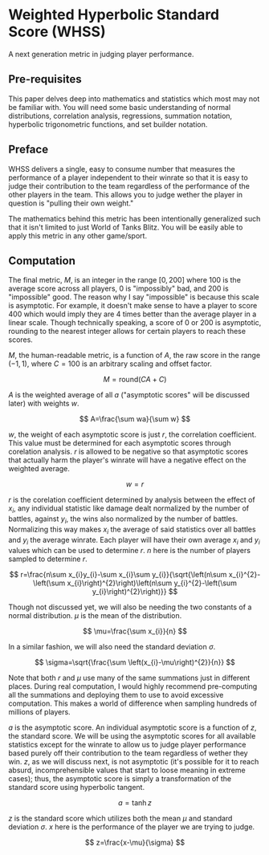 # Weighted Hyperbolic Standard Score (WHSS)

A next generation metric in judging player performance.

## Pre-requisites

This paper delves deep into mathematics and statistics which most may not be familiar with. You will need some basic understanding of normal distributions, correlation analysis, regressions, summation notation, hyperbolic trigonometric functions, and set builder notation.

## Preface

WHSS delivers a single, easy to consume number that measures the performance of a player independent to their winrate so that it is easy to judge their contribution to the team regardless of the performance of the other players in the team. This allows you to judge wether the player in question is "pulling their own weight."

The mathematics behind this metric has been intentionally generalized such that it isn't limited to just World of Tanks Blitz. You will be easily able to apply this metric in any other game/sport.

## Computation

The final metric, $M$, is an integer in the range $\left[0,200\right]$ where $100$ is the average score across all players, $0$ is "impossibly" bad, and $200$ is "impossible" good. The reason why I say "impossible" is because this scale is asymptotic. For example, it doesn't make sense to have a player to score $400$ which would imply they are $4$ times better than the average player in a linear scale. Though technically speaking, a score of $0$ or $200$ is asymptotic, rounding to the nearest integer allows for certain players to reach these scores.

$M$, the human-readable metric, is a function of $A$, the raw score in the range $\left(-1,1\right)$, where $C=100$ is an arbitrary scaling and offset factor.

$$
M=\text{round}\left(CA+C\right)
$$

$A$ is the weighted average of all $a$ ("asymptotic scores" will be discussed later) with weights $w$.

$$
A=\frac{\sum wa}{\sum w}
$$

$w$, the weight of each asymptotic score is just $r$, the correlation coefficient. This value must be determined for each asymptotic scores through corelation analysis. $r$ is allowed to be negative so that asymptotic scores that actually harm the player's winrate will have a negative effect on the weighted average.

$$
w=r
$$

$r$ is the corelation coefficient determined by analysis between the effect of $x_{i}$, any individual statistic like damage dealt normalized by the number of battles, against $y_{i}$, the wins also normalized by the number of battles. Normalizing this way makes $x_{i}$ the average of said statistics over all battles and $y_{i}$ the average winrate. Each player will have their own average $x_{i}$ and $y_{i}$ values which can be used to determine $r$. $n$ here is the number of players sampled to determine $r$.

$$
r=\frac{n\sum x_{i}y_{i}-\sum x_{i}\sum y_{i}}{\sqrt{\left(n\sum x_{i}^{2}-\left(\sum x_{i}\right)^{2}\right)\left(n\sum y_{i}^{2}-\left(\sum y_{i}\right)^{2}\right)}}
$$

Though not discussed yet, we will also be needing the two constants of a normal distribution. $\mu$ is the mean of the distribution.

$$
\mu=\frac{\sum x_{i}}{n}
$$

In a similar fashion, we will also need the standard deviation $\sigma$.

$$
\sigma=\sqrt{\frac{\sum \left(x_{i}-\mu\right)^{2}}{n}}
$$

Note that both $r$ and $\mu$ use many of the same summations just in different places. During real computation, I would highly recommend pre-computing all the summations and deploying them to use to avoid excessive computation. This makes a world of difference when sampling hundreds of millions of players.

$a$ is the asymptotic score. An individual asymptotic score is a function of $z$, the standard score. We will be using the asymptotic scores for all available statistics except for the winrate to allow us to judge player performance based purely off their contribution to the team regardless of wether they win. $z$, as we will discuss next, is not asymptotic (it's possible for it to reach absurd, incomprehensible values that start to loose meaning in extreme cases); thus, the asymptotic score is simply a transformation of the standard score using hyperbolic tangent.

$$
a=\tanh z
$$

$z$ is the standard score which utilizes both the mean $\mu$ and standard deviation $\sigma$. $x$ here is the performance of the player we are trying to judge.

$$
z=\frac{x-\mu}{\sigma}
$$

